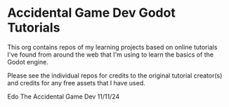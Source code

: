 Accidental Game Dev Godot Tutorials
===================================

This org contains repos of my learning projects based on online tutorials 
I've found from around the web that I'm using to learn the basics of the 
Godot engine. 

Please see the individual repos for credits to the original tutorial creator(s) 
and credits for any free assets that I have used. 

Edo The Accidental Game Dev 11/11/24
